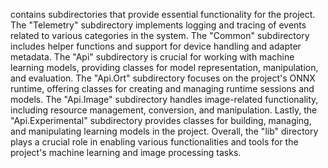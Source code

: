 contains subdirectories that provide essential functionality for the project. The "Telemetry" subdirectory implements logging and tracing of events related to various categories in the system. The "Common" subdirectory includes helper functions and support for device handling and adapter metadata. The "Api" subdirectory is crucial for working with machine learning models, providing classes for model representation, manipulation, and evaluation. The "Api.Ort" subdirectory focuses on the project's ONNX runtime, offering classes for creating and managing runtime sessions and models. The "Api.Image" subdirectory handles image-related functionality, including resource management, conversion, and manipulation. Lastly, the "Api.Experimental" subdirectory provides classes for building, managing, and manipulating learning models in the project. Overall, the "lib" directory plays a crucial role in enabling various functionalities and tools for the project's machine learning and image processing tasks.